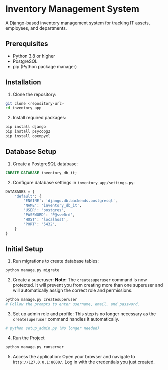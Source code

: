 # Inventory Management System

A Django-based inventory management system for tracking IT assets, employees, and departments.

## Prerequisites

- Python 3.8 or higher
- PostgreSQL
- pip (Python package manager)

## Installation

1. Clone the repository:
```bash
git clone <repository-url>
cd inventory_app
```

2. Install required packages:
```bash
pip install django
pip install psycopg2
pip install openpyxl
```

## Database Setup

1. Create a PostgreSQL database:
```sql
CREATE DATABASE inventory_db_it;
```

2. Configure database settings in `inventory_app/settings.py`:
```python
DATABASES = {
    'default': {
        'ENGINE': 'django.db.backends.postgresql',
        'NAME': 'inventory_db_it',
        'USER': 'postgres',
        'PASSWORD': 'P@ssw0rd',
        'HOST': 'localhost',
        'PORT': '5432',
    }
}
```

## Initial Setup

1. Run migrations to create database tables:
```bash
python manage.py migrate
```

2. Create a superuser:
   **Note:** The `createsuperuser` command is now protected. It will prevent you from creating more than one superuser and will automatically assign the correct role and permissions.
```bash
python manage.py createsuperuser
# Follow the prompts to enter username, email, and password.
```

3. Set up admin role and profile:
   This step is no longer necessary as the `createsuperuser` command handles it automatically.
```bash
# python setup_admin.py (No longer needed)
```

4. Run the Project
```bash
python manage.py runserver
```

5. Access the application:
   Open your browser and navigate to `http://127.0.0.1:8000/`. Log in with the credentials you just created.